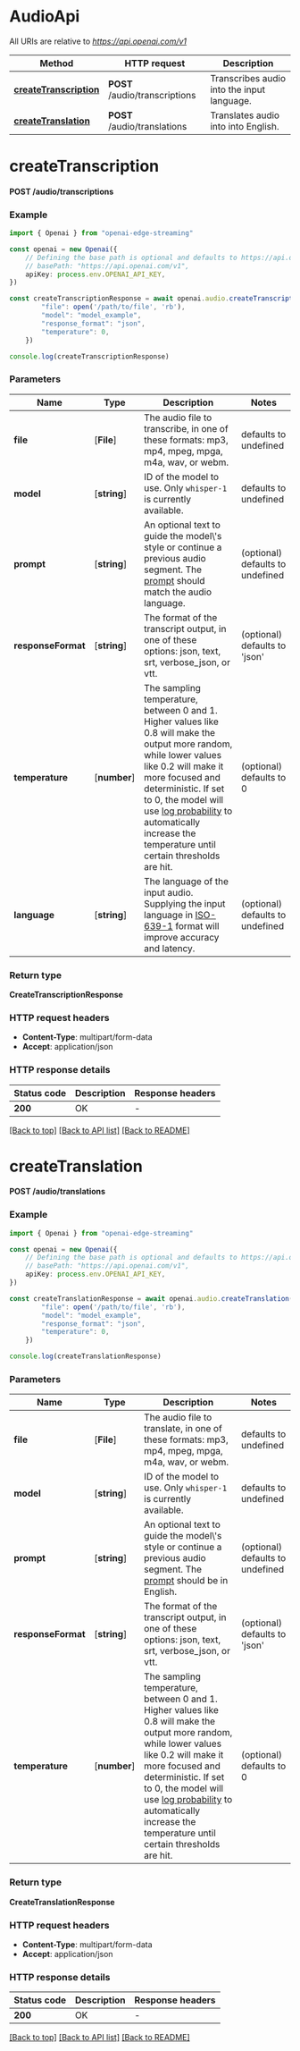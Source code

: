 # AudioApi

All URIs are relative to *https://api.openai.com/v1*

Method | HTTP request | Description
------------- | ------------- | -------------
[**createTranscription**](AudioApi.md#createTranscription) | **POST** /audio/transcriptions | Transcribes audio into the input language.
[**createTranslation**](AudioApi.md#createTranslation) | **POST** /audio/translations | Translates audio into into English.


# **createTranscription**

#### **POST** /audio/transcriptions


### Example


```typescript
import { Openai } from "openai-edge-streaming"

const openai = new Openai({
    // Defining the base path is optional and defaults to https://api.openai.com/v1
    // basePath: "https://api.openai.com/v1",
    apiKey: process.env.OPENAI_API_KEY,
})

const createTranscriptionResponse = await openai.audio.createTranscription({
        "file": open('/path/to/file', 'rb'),
        "model": "model_example",
        "response_format": "json",
        "temperature": 0,
    })

console.log(createTranscriptionResponse)

```


### Parameters

Name | Type | Description  | Notes
------------- | ------------- | ------------- | -------------
 **file** | [**File**] | The audio file to transcribe, in one of these formats: mp3, mp4, mpeg, mpga, m4a, wav, or webm.  | defaults to undefined
 **model** | [**string**] | ID of the model to use. Only `whisper-1` is currently available.  | defaults to undefined
 **prompt** | [**string**] | An optional text to guide the model\\\'s style or continue a previous audio segment. The [prompt](/docs/guides/speech-to-text/prompting) should match the audio language.  | (optional) defaults to undefined
 **responseFormat** | [**string**] | The format of the transcript output, in one of these options: json, text, srt, verbose_json, or vtt.  | (optional) defaults to 'json'
 **temperature** | [**number**] | The sampling temperature, between 0 and 1. Higher values like 0.8 will make the output more random, while lower values like 0.2 will make it more focused and deterministic. If set to 0, the model will use [log probability](https://en.wikipedia.org/wiki/Log_probability) to automatically increase the temperature until certain thresholds are hit.  | (optional) defaults to 0
 **language** | [**string**] | The language of the input audio. Supplying the input language in [ISO-639-1](https://en.wikipedia.org/wiki/List_of_ISO_639-1_codes) format will improve accuracy and latency.  | (optional) defaults to undefined


### Return type

**CreateTranscriptionResponse**

### HTTP request headers

 - **Content-Type**: multipart/form-data
 - **Accept**: application/json


### HTTP response details
| Status code | Description | Response headers |
|-------------|-------------|------------------|
**200** | OK |  -  |

[[Back to top]](#) [[Back to API list]](../README.md#documentation-for-api-endpoints) [[Back to README]](../README.md)

# **createTranslation**

#### **POST** /audio/translations


### Example


```typescript
import { Openai } from "openai-edge-streaming"

const openai = new Openai({
    // Defining the base path is optional and defaults to https://api.openai.com/v1
    // basePath: "https://api.openai.com/v1",
    apiKey: process.env.OPENAI_API_KEY,
})

const createTranslationResponse = await openai.audio.createTranslation({
        "file": open('/path/to/file', 'rb'),
        "model": "model_example",
        "response_format": "json",
        "temperature": 0,
    })

console.log(createTranslationResponse)

```


### Parameters

Name | Type | Description  | Notes
------------- | ------------- | ------------- | -------------
 **file** | [**File**] | The audio file to translate, in one of these formats: mp3, mp4, mpeg, mpga, m4a, wav, or webm.  | defaults to undefined
 **model** | [**string**] | ID of the model to use. Only `whisper-1` is currently available.  | defaults to undefined
 **prompt** | [**string**] | An optional text to guide the model\\\'s style or continue a previous audio segment. The [prompt](/docs/guides/speech-to-text/prompting) should be in English.  | (optional) defaults to undefined
 **responseFormat** | [**string**] | The format of the transcript output, in one of these options: json, text, srt, verbose_json, or vtt.  | (optional) defaults to 'json'
 **temperature** | [**number**] | The sampling temperature, between 0 and 1. Higher values like 0.8 will make the output more random, while lower values like 0.2 will make it more focused and deterministic. If set to 0, the model will use [log probability](https://en.wikipedia.org/wiki/Log_probability) to automatically increase the temperature until certain thresholds are hit.  | (optional) defaults to 0


### Return type

**CreateTranslationResponse**

### HTTP request headers

 - **Content-Type**: multipart/form-data
 - **Accept**: application/json


### HTTP response details
| Status code | Description | Response headers |
|-------------|-------------|------------------|
**200** | OK |  -  |

[[Back to top]](#) [[Back to API list]](../README.md#documentation-for-api-endpoints) [[Back to README]](../README.md)


